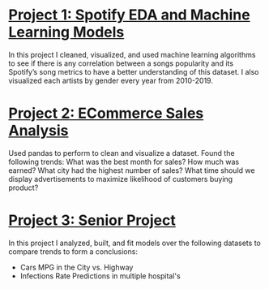 # [Project 1: Spotify EDA and Machine Learning Models](https://github.com/lblake09/Spotify-EDA-Regressions.git)


In this project I cleaned, visualized, and used machine learning algorithms
to see if there is any correlation between a songs popularity
and its Spotify’s song metrics to have a better understanding of this
dataset. I also visualized each artists by gender every year from 2010-2019. 


# [Project 2: ECommerce Sales Analysis](https://github.com/lblake09/ECommeceSalesAnalysis.git)

Used pandas to perform to clean and visualize a dataset. Found the following trends: 
What was the best month for sales? How much was earned?
What city had the highest number of sales?
What time should we display advertisements to maximize likelihood of customers buying product?

# [Project 3: Senior Project](https://github.com/lblake09/Senior-Project.git)

In this project I analyzed, built, and fit models over the following datasets to compare trends
to form a conclusions:
- Cars MPG in the City vs. Highway
- Infections Rate Predictions in multiple hospital's

